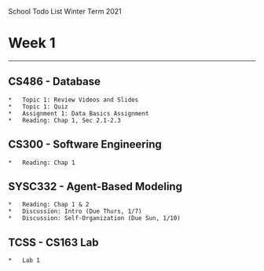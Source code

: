 School Todo List 
Winter Term 2021

# Week 1
---

## CS486 - Database
	*	Topic 1: Review Videos and Slides
	*	Topic 1: Quiz
	*	Assignment 1: Data Basics Assignment
	*	Reading: Chap 1, Sec 2.1-2.3

## CS300 - Software Engineering
	*	Reading: Chap 1

## SYSC332 - Agent-Based Modeling
	*	Reading: Chap 1 & 2
	*	Discussion: Intro (Due Thurs, 1/7)
	*	Discussion: Self-Organization (Due Sun, 1/10)

## TCSS - CS163 Lab
	*	Lab 1
	
	
